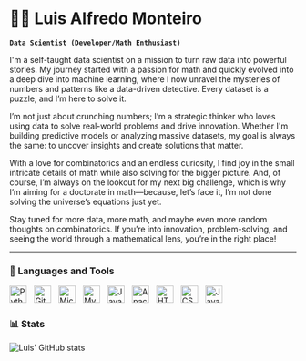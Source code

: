 # 👨‍🔬  Luis Alfredo Monteiro

**`Data Scientist (Developer/Math Enthusiast)`**

I'm a self-taught data scientist on a mission to turn raw data into powerful stories. My journey started with a passion for math and quickly evolved into a deep dive into machine learning, where I now unravel the mysteries of numbers and patterns like a data-driven detective. Every dataset is a puzzle, and I’m here to solve it.

I’m not just about crunching numbers; I’m a strategic thinker who loves using data to solve real-world problems and drive innovation. Whether I'm building predictive models or analyzing massive datasets, my goal is always the same: to uncover insights and create solutions that matter.

With a love for combinatorics and an endless curiosity, I find joy in the small intricate details of math while also solving for the bigger picture. And, of course, I’m always on the lookout for my next big challenge, which is why I’m aiming for a doctorate in math—because, let’s face it, I’m not done solving the universe’s equations just yet.

Stay tuned for more data, more math, and maybe even more random thoughts on combinatorics. If you’re into innovation, problem-solving, and seeing the world through a mathematical lens, you’re in the right place!

---

### 🧰 Languages and Tools

<img align="left" alt="Python" width="30px" style="padding-right:10px;" src="https://cdn.jsdelivr.net/gh/devicons/devicon/icons/python/python-plain.svg" />
<img align="left" alt="GitHub" width="30px" style="padding-right:10px;" src="https://cdn.jsdelivr.net/gh/devicons/devicon/icons/github/github-original.svg" />
<img align="left" alt="Microsoft SQL" width="30px" style="padding-right:10px;" src="https://cdn.jsdelivr.net/gh/devicons/devicon@latest/icons/microsoftsqlserver/microsoftsqlserver-plain.svg" />
<img align="left" alt="MySQL" width="30px" style="padding-right:10px;" src="https://cdn.jsdelivr.net/gh/devicons/devicon@latest/icons/mysql/mysql-original.svg" />
<img align="left" alt="Java" width="30px" style="padding-right:10px;" src="https://cdn.jsdelivr.net/gh/devicons/devicon/icons/java/java-original.svg"/>
<img align="left" alt="ApacheSpark" width="30px" style="padding-right:10px;" src="https://cdn.jsdelivr.net/gh/devicons/devicon@latest/icons/apachespark/apachespark-original.svg" />
<img align="left" alt="HTML" width="30px" style="padding-right:10px;" src="https://cdn.jsdelivr.net/gh/devicons/devicon@latest/icons/html5/html5-plain.svg" />
<img align="left" alt="CSS" width="30px" style="padding-right:10px;" src="https://cdn.jsdelivr.net/gh/devicons/devicon@latest/icons/css3/css3-plain.svg" />
<img align="left" alt="JavaScript" width="30px" style="padding-right:10px;" src="https://cdn.jsdelivr.net/gh/devicons/devicon@latest/icons/javascript/javascript-plain.svg" />
<br />

#

### 📊 Stats

![Luis' GitHub stats](https://github-readme-stats.vercel.app/api?username=lamonteiro937&show_icons=true&theme=tokyonight)

